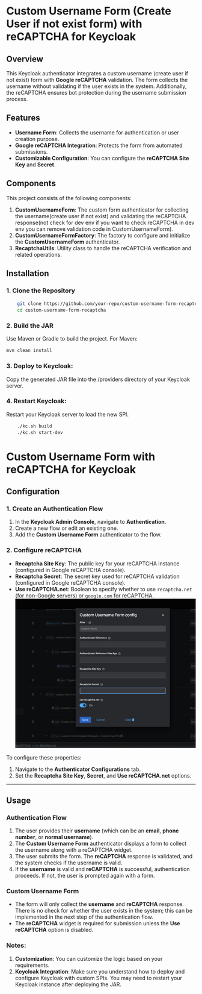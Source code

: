 # Custom Username Form (Create User if not exist form) with reCAPTCHA for Keycloak

## Overview

This Keycloak authenticator integrates a custom username (create user if not exist) form with **Google reCAPTCHA** validation. The form collects the username without validating if the user exists in the system. Additionally, the reCAPTCHA ensures bot protection during the username submission process.

## Features
- **Username Form**: Collects the username for authentication or user creation purpose.
- **Google reCAPTCHA Integration**: Protects the form from automated submissions.
- **Customizable Configuration**: You can configure the **reCAPTCHA Site Key** and **Secret**.

## Components

This project consists of the following components:
1. **CustomUsernameForm**: The custom form authenticator for collecting the username(create user if not exist) and validating the reCAPTCHA response(not check for dev env if you want to check reCAPTCHA in dev env you can remove validation code in CustomUsernameForm). 
2. **CustomUsernameFormFactory**: The factory to configure and initialize the **CustomUsernameForm** authenticator.
3. **RecaptchaUtils**: Utility class to handle the reCAPTCHA verification and related operations.

## Installation

### 1. Clone the Repository

```bash
    git clone https://github.com/your-repo/custom-username-form-recaptcha.git
    cd custom-username-form-recaptcha
```

### 2. Build the JAR
Use Maven or Gradle to build the project. For Maven:
```bash
mvn clean install
```
### 3. **Deploy to Keycloak:**
   Copy the generated JAR file into the /providers directory of your Keycloak server.
### 4. **Restart Keycloak**:
   Restart your Keycloak server to load the new SPI.
```bash
    ./kc.sh build
    ./kc.sh start-dev
   ```

# Custom Username Form with reCAPTCHA for Keycloak

## Configuration

### 1. Create an Authentication Flow

1. In the **Keycloak Admin Console**, navigate to **Authentication**.
2. Create a new flow or edit an existing one.
3. Add the **Custom Username Form** authenticator to the flow.

### 2. Configure reCAPTCHA

- **Recaptcha Site Key**: The public key for your reCAPTCHA instance (configured in Google reCAPTCHA console).
- **Recaptcha Secret**: The secret key used for reCAPTCHA validation (configured in Google reCAPTCHA console).
- **Use reCAPTCHA.net**: Boolean to specify whether to use `recaptcha.net` (for non-Google servers) or `google.com` for reCAPTCHA.
  ![Custom username form configure flow](src/main/resources/images/custom-form.png)


To configure these properties:

1. Navigate to the **Authenticator Configurations** tab.
2. Set the **Recaptcha Site Key**, **Secret**, and **Use reCAPTCHA.net** options.

---

## Usage

### Authentication Flow

1. The user provides their **username** (which can be an **email**, **phone number**, or **normal username**).
2. The **Custom Username Form** authenticator displays a form to collect the username along with a reCAPTCHA widget.
3. The user submits the form. The **reCAPTCHA** response is validated, and the system checks if the username is valid.
4. If the **username** is valid and **reCAPTCHA** is successful, authentication proceeds. If not, the user is prompted again with a form.

### Custom Username Form

- The form will only collect the **username** and **reCAPTCHA** response. There is no check for whether the user exists in the system; this can be implemented in the next step of the authentication flow.
- The **reCAPTCHA** widget is required for submission unless the **Use reCAPTCHA** option is disabled.


### Notes:
1. **Customization**: You can customize  the logic based on your requirements.
2. **Keycloak Integration**: Make sure you understand how to deploy and configure Keycloak with custom SPIs. You may need to restart your Keycloak instance after deploying the JAR.

